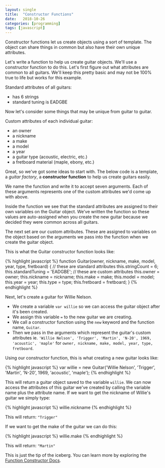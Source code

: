 ```yaml
---
layout: single
title:  "Constructor Functions"
date:   2018-10-26
categories: [programming]
tags: [javascript]
---
```


Constructor functions let us create objects using a sort of template. The object can share things in common but also have their own unique attributes.

Let's write a function to help us create guitar objects. We'll use a constructor function to do this. Let's first figure out what attributes are common to all guitars. We'll keep this pretty basic and may not be 100% true to life but works for this example.

Standard attributes of all guitars:

- has 6 strings
- standard tuning is EADGBE

Now let's consider some things that may be unique from guitar to guitar.

Custom attributes of each individual guitar:

- an owner
- a nickname
- a make
- a model
- a year
- a guitar type (acoustic, electric, etc.)
- a fretboard material (maple, ebony, etc.)

Great, so we've got some ideas to start with. The below code is a template, a *guitar factory*, a **constructor function** to help us create guitars easily.

We name the function and write it to accept seven arguments. Each of these arguments represents one of the custom attributes we'd come up with above.

Inside the function we see that the standard attributes are assigned to their own variables on the Guitar object. We've written the function so these values are auto-assigned when you create the new guitar because we decided they were common across all guitars.

The next set are our custom attributes. These are assigned to variables on the object based on the arguments we pass into the function when we create the guitar object.

This is what the Guitar constructor function looks like:

{% highlight javascript %}
  function Guitar(owner, nickname, make, model, year, type, fretboard) {
    // these are standard attributes
      this.stringCount = 6;
      this.standardTuning = 'EADGBE';
    // these are custom attributes
      this.owner = owner;
      this.nickname = nickname;
      this.make = make;
      this.model = model;
      this.year = year;
      this.type = type;
      this.fretboard = fretboard;
  }
{% endhighlight %}

Next, let's create a guitar for Willie Nelson.

- We create a variable `var willie` so we can access the guitar object after it's been created.
- We assign this variable `=` to the new guitar we are creating.
- We call a constructor function using the `new` keyword and the function name, `Guitar`.
- Then we pass in the arguments which represent the guitar's custom attributes ie. `'Willie Nelson', 'Trigger', 'Martin', 'N-20', 1969, 'acoustic', 'maple'` for `owner, nickname, make, model, year, type, fretboard`.

Using our constructor function, this is what creating a new guitar looks like:

{% highlight javascript %}
  var willie = new Guitar('Willie Nelson', 'Trigger', 'Martin', 'N-20', 1969, 'acoustic', 'maple');
{% endhighlight %}

This will return a guitar object saved to the variable `willie`. We can now access the attributes of this guitar we've created by calling the variable name plus the attribute name. If we want to get the nickname of Willie's guitar we simply type:

{% highlight javascript %}
  willie.nickname
{% endhighlight %}

This will return: `"Trigger"`

If we want to get the make of the guitar we can do this:

{% highlight javascript %}
  willie.make
{% endhighlight %}

This will return: `"Martin"`





This is just the tip of the iceberg. You can learn more by exploring the [Function Constructor Docs](https://developer.mozilla.org/en-US/docs/Web/JavaScript/Reference/Global_Objects/Function).


<!-- Source: [Watch & Code: Constructors, console.log at 4:18. output](https://watchandcode.com/courses/77710/lectures/1600693) -->
